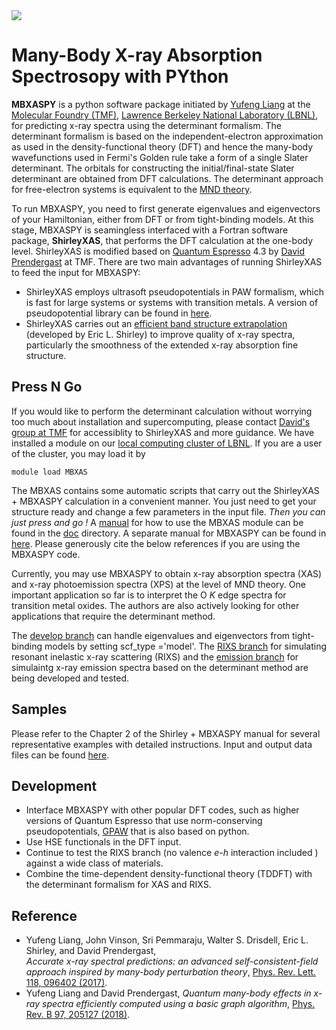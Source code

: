 <img src=https://github.com/yufengliang/mbxaspy/blob/master/doc/logo.png>

# Many-Body X-ray Absorption Spectrosopy with PYthon

**MBXASPY** is a python software package initiated by [Yufeng Liang](https://scholar.google.com/citations?user=xiRU9IEAAAAJ&hl=en) at the [Molecular Foundry (TMF)](http://foundry.lbl.gov), [Lawrence Berkeley National Laboratory (LBNL)](https://www.lbl.gov), for predicting x-ray spectra using the determinant formalism. The determinant formalism is based on the independent-electron approximation as used in the density-functional theory (DFT) and hence the many-body wavefunctions used in Fermi's Golden rule take a form of a single Slater determinant. The orbitals for constructing the initial/final-state Slater determinant are obtained from DFT calculations. The determinant approach for free-electron systems is equivalent to the [MND theory](https://journals.aps.org/rmp/pdf/10.1103/RevModPhys.62.929).

To run MBXASPY, you need to first generate eigenvalues and eigenvectors of your Hamiltonian, either from DFT or from tight-binding models. At this stage, MBXASPY is seamingless interfaced with a Fortran software package, **ShirleyXAS**, that performs the DFT calculation at the one-body level. ShirleyXAS is modified based on [Quantum Espresso](https://www.quantum-espresso.org) 4.3 by [David Prendergast](https://scholar.google.com/citations?user=Saf7NMcAAAAJ&hl=en) at TMF. There are two main advantages of running ShirleyXAS to feed the input for MBXASPY:
- ShirleyXAS employs ultrasoft pseudopotentials in PAW formalism, which is fast for large systems or systems with transition metals. A version of pseudopotential library can be found in [here](https://github.com/yufengliang/XCH_pseudos).
- ShirleyXAS carries out an [efficient band structure extrapolation](https://journals.aps.org/prb/abstract/10.1103/PhysRevB.54.16464) (developed by Eric L. Shirley) to improve quality of x-ray spectra, particularly the smoothness of the extended x-ray absorption fine structure. 

Press N Go
---------
If you would like to perform the determinant calculation without worrying too much about installation and supercomputing, please contact [David's group at TMF](http://nanotheory.lbl.gov/people/prendergast.html) for accessiblity to ShirleyXAS and more guidance. We have installed a module on our [local computing cluster of LBNL](http://scs.lbl.gov). If you are a user of the cluster, you may load it by
```
module load MBXAS
```
The MBXAS contains some automatic scripts that carry out the ShirleyXAS + MBXASPY calculation in a convenient manner. You just need to get your structure ready and change a few parameters in the input file. *Then you can just press and go !* A [manual](https://github.com/yufengliang/mbxaspy/blob/master/doc/Manual%20for%20ShirleyXAS%20%2B%20MBXASPY.pdf) for how to use the MBXAS module can be found in the [doc](https://github.com/yufengliang/mbxaspy/tree/master/doc) directory. A separate manual for MBXASPY can be found in [here](https://github.com/yufengliang/mbxaspy/blob/master/doc/Manual%20for%20MBXASPY.pdf). Please generously cite the below references if you are using the MBXASPY code.

Currently, you may use MBXASPY to obtain x-ray absorption spectra (XAS) and x-ray photoemission spectra (XPS) at the level of MND theory. One important application so far is to interpret the O *K* edge spectra for transition metal oxides. The authors are also actively looking for other applications that require the determinant method.

The [develop branch](https://github.com/yufengliang/mbxaspy/tree/develop) can handle eigenvalues and eigenvectors from tight-binding models by setting scf_type ='model'. The [RIXS branch](https://github.com/yufengliang/mbxaspy/tree/rixs) for simulating resonant inelastic x-ray scattering (RIXS) and the [emission branch](https://github.com/yufengliang/mbxaspy/tree/emission) for simulaintg x-ray emission spectra based on the determinant method are being developed and tested.

Samples
---------
Please refer to the Chapter 2 of the Shirley + MBXASPY manual for several representative examples with detailed instructions. Input and output data files can be found [here](https://github.com/yufengliang/mbxaspy_samples).

Development
---------
- Interface MBXASPY with other popular DFT codes, such as higher versions of Quantum Espresso that use norm-conserving pseudopotentials, 
[GPAW](https://wiki.fysik.dtu.dk/gpaw/) that is also based on python.
- Use HSE functionals in the DFT input.
- Continue to test the RIXS branch (no valence *e-h* interaction included ) against a wide class of materials.
- Combine the time-dependent density-functional theory (TDDFT) with the determinant formalism for XAS and RIXS.

Reference
---------
- Yufeng Liang, John Vinson, Sri Pemmaraju, Walter S. Drisdell, Eric L. Shirley, and David Prendergast,  
*Accurate x-ray spectral predictions: an advanced self-consistent-field approach inspired by many-body perturbation theory*,
[Phys. Rev. Lett. 118, 096402 (2017)](https://journals.aps.org/prl/abstract/10.1103/PhysRevLett.118.096402).
- Yufeng Liang and David Prendergast,
*Quantum many-body effects in x-ray spectra efficiently computed using a basic graph algorithm*,
[Phys. Rev. B 97, 205127 (2018)](https://journals.aps.org/prb/abstract/10.1103/PhysRevB.97.205127). 

